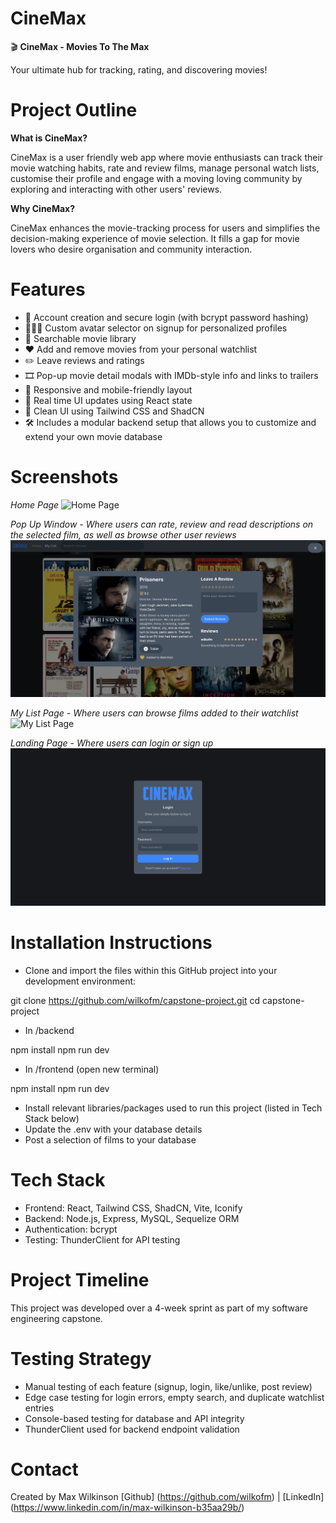 # CineMax

🎬 **CineMax - Movies To The Max**

Your ultimate hub for tracking, rating, and discovering movies!

# Project Outline

**What is CineMax?**

CineMax is a user friendly web app where movie enthusiasts can track their movie watching habits, rate and review films, manage personal watch lists, customise their profile and engage with a moving loving community by exploring and interacting with other users' reviews.

**Why CineMax?**

CineMax enhances the movie-tracking process for users and simplifies the decision-making experience of movie selection. It fills a gap for movie lovers who desire organisation and community interaction.

# Features

- 🔐 Account creation and secure login (with bcrypt password hashing)
- 🧑🏼‍🎨 Custom avatar selector on signup for personalized profiles
- 🔎 Searchable movie library
- ❤️ Add and remove movies from your personal watchlist
- ✏️ Leave reviews and ratings
- 🎞️ Pop-up movie detail modals with IMDb-style info and links to trailers
- 📱 Responsive and mobile-friendly layout
- 🔄 Real time UI updates using React state
- 🧰 Clean UI using Tailwind CSS and ShadCN
- 🛠️ Includes a modular backend setup that allows you to customize and extend your own movie database

# Screenshots

_Home Page_
![Home Page](project-images/home-page.png)

_Pop Up Window - Where users can rate, review and read descriptions on the selected film, as well as browse other user reviews_
![Pop Up Window](project-images/pop-up-window.png)

_My List Page - Where users can browse films added to their watchlist_
![My List Page](project-images/my-list-page.png)

_Landing Page - Where users can login or sign up_
![Landing Page](project-images/landing-page.png)

# Installation Instructions

- Clone and import the files within this GitHub project into your development environment:

git clone https://github.com/wilkofm/capstone-project.git
cd capstone-project

- In /backend

npm install
npm run dev

- In /frontend (open new terminal)

npm install
npm run dev

- Install relevant libraries/packages used to run this project (listed in Tech Stack below)
- Update the .env with your database details
- Post a selection of films to your database

# Tech Stack

- Frontend: React, Tailwind CSS, ShadCN, Vite, Iconify
- Backend: Node.js, Express, MySQL, Sequelize ORM
- Authentication: bcrypt
- Testing: ThunderClient for API testing

# Project Timeline

This project was developed over a 4-week sprint as part of my software engineering capstone.

# Testing Strategy

- Manual testing of each feature (signup, login, like/unlike, post review)
- Edge case testing for login errors, empty search, and duplicate watchlist entries
- Console-based testing for database and API integrity
- ThunderClient used for backend endpoint validation

# Contact

Created by Max Wilkinson
[Github] (https://github.com/wilkofm) | [LinkedIn] (https://www.linkedin.com/in/max-wilkinson-b35aa29b/)
